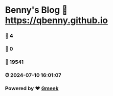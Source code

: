 # Benny's Blog :link: https://qbenny.github.io 
### :page_facing_up: [4](https://qbenny.github.io/tag.html) 
### :speech_balloon: 0 
### :hibiscus: 19541 
### :alarm_clock: 2024-07-10 16:01:07 
### Powered by :heart: [Gmeek](https://github.com/Meekdai/Gmeek)
